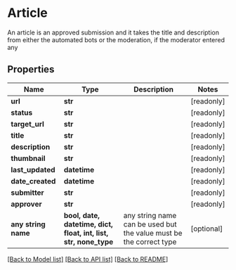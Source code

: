 # Article

An article is an approved submission and it takes the title and description from either the automated bots or the moderation, if the moderator entered any

## Properties
Name | Type | Description | Notes
------------ | ------------- | ------------- | -------------
**url** | **str** |  | [readonly] 
**status** | **str** |  | [readonly] 
**target_url** | **str** |  | [readonly] 
**title** | **str** |  | [readonly] 
**description** | **str** |  | [readonly] 
**thumbnail** | **str** |  | [readonly] 
**last_updated** | **datetime** |  | [readonly] 
**date_created** | **datetime** |  | [readonly] 
**submitter** | **str** |  | [readonly] 
**approver** | **str** |  | [readonly] 
**any string name** | **bool, date, datetime, dict, float, int, list, str, none_type** | any string name can be used but the value must be the correct type | [optional]

[[Back to Model list]](../README.md#documentation-for-models) [[Back to API list]](../README.md#documentation-for-api-endpoints) [[Back to README]](../README.md)


